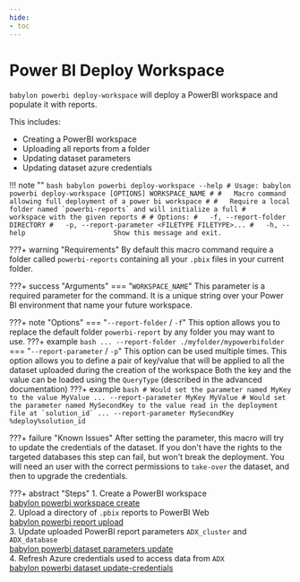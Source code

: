 ```yaml
---
hide:
- toc
---
```

# Power BI Deploy Workspace

`babylon powerbi deploy-workspace` will deploy a PowerBI workspace and populate it with reports.

This includes:

  - Creating a PowerBI workspace
  - Uploading all reports from a folder
  - Updating dataset parameters
  - Updating dataset azure credentials


!!! note ""
    ```bash
    babylon powerbi deploy-workspace --help
    # Usage: babylon powerbi deploy-workspace [OPTIONS] WORKSPACE_NAME
    #
    #   Macro command allowing full deployment of a power bi workspace
    #
    #   Require a local folder named `powerbi-reports` and will initialize a full
    #   workspace with the given reports
    #
    # Options:
    #   -f, --report-folder DIRECTORY
    #   -p, --report-parameter <FILETYPE FILETYPE>...
    #   -h, --help                      Show this message and exit.
    ```

???+ warning "Requirements"
    By default this macro command require a folder called `powerbi-reports` containing all your `.pbix` files in your current folder.

???+ success "Arguments"
    === "`WORKSPACE_NAME`"
        This parameter is a required parameter for the command.
        It is a unique string over your Power BI environment that name your future workspace.

???+ note "Options"
    === "`--report-folder` / `-f`"
        This option allows you to replace the default folder `powerbi-report` by any folder you may want to use.
        ???+ example
            ```bash
            ... --report-folder ./myfolder/mypowerbifolder
            ```
    === "`--report-parameter` / `-p`"
        This option can be used multiple times.
        This option allows you to define a pair of key/value that will be applied to all the dataset uploaded during the creation of the workspace
        Both the key and the value can be loaded using the `QueryType` (described in the advanced documentation)
        ???+ example
            ```bash
            # Would set the parameter named MyKey to the value MyValue
            ... --report-parameter MyKey MyValue
            # Would set the parameter named MySecondKey to the value read in the deployment file at `solution_id`
            ... --report-parameter MySecondKey %deploy%solution_id
            ```

???+ failure "Known Issues"
    After setting the parameter, this macro will try to update the credentials of the dataset.
    If you don't have the rights to the targeted databases this step can fail, but won't break the deployment.
    You will need an user with the correct permissions to `take-over` the dataset, and then to upgrade the credentials.

???+ abstract "Steps"
    1. Create a PowerBI workspace  
    [babylon powerbi workspace create](https://cosmo-tech.github.io/Babylon/latest/cli/#create_15)  
    2. Upload a directory of `.pbix` reports to PowerBI Web  
    [babylon powerbi report upload](https://cosmo-tech.github.io/Babylon/latest/cli/#upload_2)  
    3. Update uploaded PowerBI report parameters `ADX_cluster` and `ADX_database`  
    [babylon powerbi dataset parameters update](https://cosmo-tech.github.io/Babylon/latest/cli/#update_8)  
    4. Refresh Azure credentials used to access data from `ADX`  
    [babylon powerbi dataset update-credentials](https://cosmo-tech.github.io/Babylon/latest/cli/#update-credentials)  
